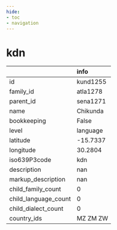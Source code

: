 ```yaml
---
hide:
- toc
- navigation
---
```

# kdn
|                      | info     |
|:---------------------|:---------|
| id                   | kund1255 |
| family_id            | atla1278 |
| parent_id            | sena1271 |
| name                 | Chikunda |
| bookkeeping          | False    |
| level                | language |
| latitude             | -15.7337 |
| longitude            | 30.2804  |
| iso639P3code         | kdn      |
| description          | nan      |
| markup_description   | nan      |
| child_family_count   | 0        |
| child_language_count | 0        |
| child_dialect_count  | 0        |
| country_ids          | MZ ZM ZW |